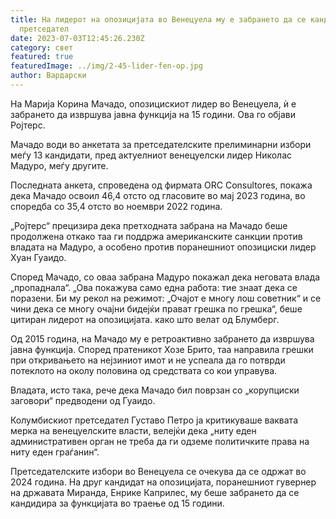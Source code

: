 ```yaml
---
title: На лидерот на опозицијата во Венецуела му е забрането да се кандидира за
  претседател
date: 2023-07-03T12:45:26.230Z
category: свет
featured: true
featuredImage: ../img/2-45-lider-fen-op.jpg
author: Вардарски
---
```

На Марија Корина Мачадо, опозицискиот лидер во Венецуела, ѝ е забрането да извршува јавна функција на 15 години. Ова го објави Ројтерс.

Мачадо води во анкетата за претседателските прелиминарни избори меѓу 13 кандидати, пред актуелниот венецуелски лидер Николас Мадуро, меѓу другите.

Последната анкета, спроведена од фирмата ORC Consultores, покажа дека Мачадо освоил 46,4 отсто од гласовите во мај 2023 година, во споредба со 35,4 отсто во ноември 2022 година.

„Ројтерс“ прецизира дека претходната забрана на Мачадо беше продолжена откако таа ги поддржа американските санкции против владата на Мадуро, а особено против поранешниот опозициски лидер Хуан Гуаидо.

Според Мачадо, со оваа забрана Мадуро покажал дека неговата влада „пропаднала“. „Ова покажува само една работа: тие знаат дека се поразени. Би му рекол на режимот: „Очајот е многу лош советник“ и се чини дека се многу очајни бидејќи прават грешка по грешка“, беше цитиран лидерот на опозицијата. како што велат од Блумберг.

Од 2015 година, на Мачадо му е ретроактивно забрането да извршува јавна функција. Според пратеникот Хозе Брито, таа направила грешки при откривањето на нејзиниот имот и не успеала да го потврди потеклото на околу половина од средствата со кои управува.

Владата, исто така, рече дека Мачадо бил поврзан со „корупциски заговори“ предводени од Гуаидо.

Колумбискиот претседател Густаво Петро ја критикуваше ваквата мерка на венецуелските власти, велејќи дека „ниту еден административен орган не треба да ги одземе политичките права на ниту еден граѓанин“.

Претседателските избори во Венецуела се очекува да се одржат во 2024 година. На друг кандидат на опозицијата, поранешниот гувернер на државата Миранда, Енрике Каприлес, му беше забрането да се кандидира за функцијата во траење од 15 години.